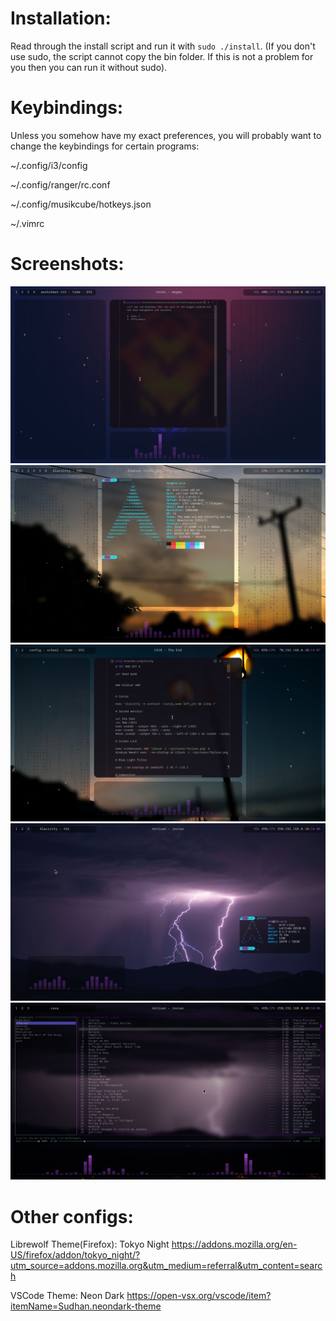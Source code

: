 # Installation:
Read through the install script and run it with `sudo ./install`. (If you don't use sudo, the script cannot copy the bin folder. If this is not a problem for you then you can run it without sudo). 

# Keybindings:
Unless you somehow have my exact preferences, you will probably want to change the keybindings for certain programs: 

~/.config/i3/config

~/.config/ranger/rc.conf

~/.config/musikcube/hotkeys.json

~/.vimrc

# Screenshots:
![screenshot](./screens/screen1.png)
![screenshot](./screens/screen2.png)
![screenshot](./screens/screen3.png)
![screenshot](./screens/screen4.png)
![screenshot](./screens/screen5.png)

# Other configs:
Librewolf Theme(Firefox): Tokyo Night https://addons.mozilla.org/en-US/firefox/addon/tokyo_night/?utm_source=addons.mozilla.org&utm_medium=referral&utm_content=search

VSCode Theme: Neon Dark https://open-vsx.org/vscode/item?itemName=Sudhan.neondark-theme